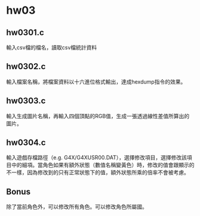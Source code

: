 # hw03

## **hw0301.c**

輸入csv檔的檔名，讀取csv檔統計資料

## **hw0302.c**

輸入檔案名稱，將檔案資料以十六進位格式輸出，達成hexdump指令的效果。

## **hw0303.c**

輸入生成圖片名稱，再輸入四個頂點的RGB值，生成一張透過線性差值所算出的圖片。

## **hw0304.c**

輸入遊戲存檔路徑（e.g. G4X/G4XUSR00.DAT），選擇修改項目，選擇修改該項目中的細項。當角色如果有額外狀態（數值名稱變黃色）時，修改的值會跟顯示的不一樣，因為修改到的只有正常狀態下的值，額外狀態所乘的倍率不會被考慮。

## **Bonus**

除了當前角色外，可以修改所有角色。可以修改角色所屬國。

